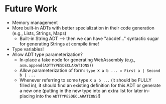 # Future Work

* Memory management
* More built-in ADTs with better specialization in their code generation (e.g., Lists, Strings, Maps)
    * Built-in String ADT --> then we can have "abcdef..." syntactic sugar for generating Strings at compile time!
* Type variables!
* Allow ADT type parameterization?
    * In-place a fake node for generating WebAssembly (e.g., `asm.append(ADTTYPESDECLARATIONS)`)
    * Allow parameterization of form: `type X a b ... = First a | Second b | ... `
    * Whenever referring to some type `X a b ...` (it should be FULLY filled in), it should find an existing definition for this ADT or generate a new one (putting in the new type into an extra list for later in-placing into the `ADTTYPESDECLARATIONS`!)